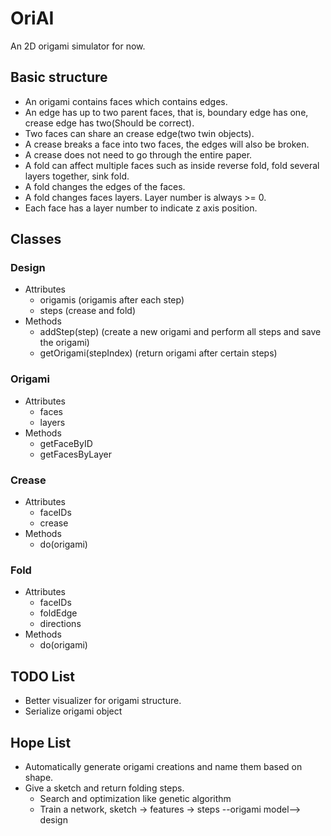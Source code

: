 # OriAI
An 2D origami simulator for now.

## Basic structure
- An origami contains faces which contains edges.
- An edge has up to two parent faces, that is, boundary edge has one, crease edge has two(Should be correct).
- Two faces can share an crease edge(two twin objects).
- A crease breaks a face into two faces, the edges will also be broken.
- A crease does not need to go through the entire paper.
- A fold can affect multiple faces such as inside reverse fold, fold several layers together, sink fold.
- A fold changes the edges of the faces.
- A fold changes faces layers. Layer number is always >= 0.
- Each face has a layer number to indicate z axis position.

## Classes
### Design
- Attributes
  - origamis (origamis after each step)
  - steps (crease and fold)
- Methods
  - addStep(step) (create a new origami and perform all steps and save the origami)
  - getOrigami(stepIndex) (return origami after certain steps)

### Origami
- Attributes
  - faces
  - layers
- Methods
  - getFaceByID
  - getFacesByLayer

### Crease
- Attributes
  - faceIDs
  - crease
- Methods
  - do(origami)

### Fold
- Attributes
  - faceIDs
  - foldEdge
  - directions
- Methods
  - do(origami)

## TODO List
- Better visualizer for origami structure.
- Serialize origami object

## Hope List
- Automatically generate origami creations and name them based on shape.
- Give a sketch and return folding steps.
  - Search and optimization like genetic algorithm
  - Train a network, sketch -> features -> steps --origami model--> design
